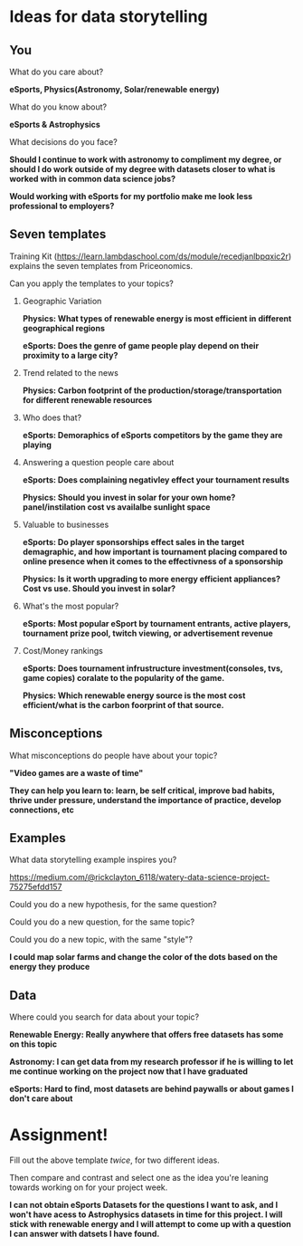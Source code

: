 # Ideas for data storytelling

## You

What do you care about?

**eSports, Physics(Astronomy, Solar/renewable energy)**

What do you know about?

**eSports & Astrophysics**

What decisions do you face?

**Should I continue to work with astronomy to compliment my degree, or should I do work outside of my degree with datasets closer to what is worked with in common data science jobs?**

**Would working with eSports for my portfolio make me look less professional to employers?**

## Seven templates

Training Kit (https://learn.lambdaschool.com/ds/module/recedjanlbpqxic2r) explains the seven templates from Priceonomics.

Can you apply the templates to your topics? 

1. Geographic Variation

    **Physics: What types of renewable energy is most efficient in different geographical regions**
    
    **eSports: Does the genre of game people play depend on their proximity to a large city?**
    
2. Trend related to the news

    **Physics: Carbon footprint of the production/storage/transportation for different renewable resources**

3. Who does that?

    **eSports: Demoraphics of eSports competitors by the game they are playing**

4. Answering a question people care about

    **eSports: Does complaining negativley effect your tournament results**
    
    **Physics: Should you invest in solar for your own home? panel/instilation cost vs availalbe sunlight space**

5. Valuable to businesses

    **eSports: Do player sponsorships effect sales in the target demagraphic, and how important is tournament placing compared to          online presence when it comes to the effectivness of a sponsorship**
    
    **Physics: Is it worth upgrading to more energy efficient appliances? Cost vs use. Should you invest in solar?**

6. What's the most popular?

    **eSports: Most popular eSport by tournament entrants, active players, tournament prize pool, twitch viewing, or advertisement revenue**

7. Cost/Money rankings

    **eSports: Does tournament infrustructure investment(consoles, tvs, game copies) coralate to the popularity of the game.**
    
    **Physics: Which renewable energy source is the most cost efficient/what is the carbon foorprint of that source.**

## Misconceptions

What misconceptions do people have about your topic?

   **"Video games are a waste of time"** 
   
   **They can help you learn to: learn, be self critical, improve bad habits, thrive under pressure, understand the importance of practice, develop connections, etc**

## Examples

What data storytelling example inspires you?

https://medium.com/@rickclayton_6118/watery-data-science-project-75275efdd157

Could you do a new hypothesis, for the same question?


Could you do a new question, for the same topic?


Could you do a new topic, with the same "style"?

   **I could map solar farms and change the color of the dots based on the energy they produce**


## Data

Where could you search for data about your topic?

   **Renewable Energy: Really anywhere that offers free datasets has some on this topic**
   
   **Astronomy: I can get data from my research professor if he is willing to let me continue working on the project now that I have graduated**
   
   **eSports: Hard to find, most datasets are behind paywalls or about games I don't care about**


# Assignment!

Fill out the above template *twice*, for two different ideas.

Then compare and contrast and select one as the idea you're leaning towards
working on for your project week.

   **I can not obtain eSports Datasets for the questions I want to ask, and I won't have acess to Astrophysics datasets in time for this project. I will stick with renewable energy and I will attempt to come up with a question I can answer with datsets I have found.**
